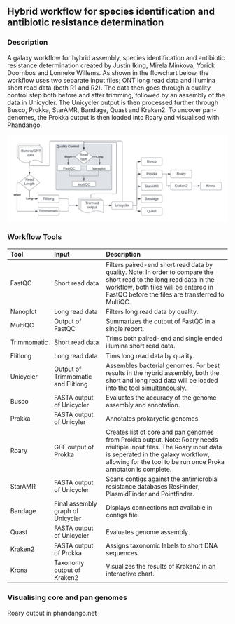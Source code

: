 ## Hybrid workflow for species identification and antibiotic resistance determination

### Description
A galaxy workflow for hybrid assembly, species identification and antibiotic resistance determination created by Justin Iking, Mirela Minkova, Yorick Doornbos and Lonneke Willems. As shown in the flowchart below, the workflow uses two separate input files; ONT long read data and Illumina short read data (both R1 and R2). The data then goes through a quality control step both before and after trimming, followed by an assembly of the data in Unicycler. The Unicycler output is then processed further through Busco, Prokka, StarAMR, Bandage, Quast and Kraken2. To uncover pan-genomes, the Prokka output is then loaded into Roary and visualised with Phandango.  

![alt text](https://github.com/LonnekeW/Hybrid_Galaxy_Workflow/blob/main/assets/chart.png "Workflow Flowchart")

### Workflow Tools
| **Tool**        | **Input**                              | **Description**                                                           |
| :---            | :---                                   | :---                                                                      |
| FastQC          | Short read data                        | Filters paired-end short read data by quality. Note: In order to compare the short read to the long read data in the workflow, both files will be entered in FastQC before the files are transferred to MultiQC.                  |
| Nanoplot        | Long read data                         | Filters long read data by quality.                                        |
| MultiQC         | Output of FastQC                       | Summarizes the output of FastQC in a single report.                       |
| Trimmomatic     | Short read data                        | Trims both paired-end and single ended illumina short read data.          |
| Flitlong        | Long read data                         | Tims long read data by quality.                                           |
| Unicycler       | Output of Trimmomatic and Flitlong     | Assembles bacterial genomes. For best results in the hybrid assembly, both the short and long read data will be loaded into the tool simultaneously.                                                                            |
| Busco           | FASTA output of Unicycler              | Evaluates the accuracy of the genome assembly and annotation.             |
| Prokka          | FASTA output of Unicyler               | Annotates prokaryotic genomes.                                            |
| Roary           | GFF output of Prokka                   | Creates list of core and pan genomes from Prokka output. Note: Roary needs multiple input files. The Roary input data is seperated in the galaxy workflow, allowing for the tool to be run once Proka annotaton is complete.     |
| StarAMR         | FASTA output of Unicycler              | Scans contigs against the antimicrobial resistance databases ResFinder, PlasmidFinder and Pointfinder.                                                                                                                           |
| Bandage         | Final assembly graph of Unicycler      | Displays connections not available in contigs file.                       |
| Quast           | FASTA output of Unicycler              | Evaluates genome assembly.                                                |
| Kraken2         | FASTA output of Prokka                 | Assigns taxonomic labels to short DNA sequences.                          |
| Krona           | Taxonomy output of Kraken2             | Visualizes the results of Kraken2 in an interactive chart.                | <br>

### Visualising core and pan genomes
Roary output in phandango.net
